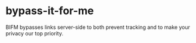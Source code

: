 # bypass-it-for-me

BIFM bypasses links server-side to both prevent tracking and to make your privacy our top priority.

